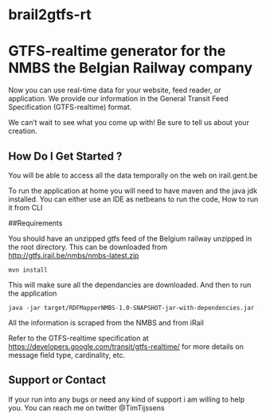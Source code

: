 # brail2gtfs-rt
# GTFS-realtime generator for the NMBS the Belgian Railway company 

Now you can use real-time data for your website, feed reader, or application. We provide our information in the General Transit Feed Specification (GTFS-realtime) format.

We can’t wait to see what you come up with! Be sure to tell us about your creation.


## How Do I Get Started ?

You will be able to access all the data  temporally on the web on irail.gent.be

To run the application at home you will need to have maven and the java jdk installed. 
You can either use an IDE as netbeans to run the code, 
How to run it from CLI 

##Requirements

You should have an unzipped gtfs feed of the Belgium railway unzipped in the root directory. This can be downloaded from http://gtfs.irail.be/nmbs/nmbs-latest.zip


```
mvn install
```
This will make sure all the dependancies are downloaded.
And then to run the application

```
java -jar target/RDFMapperNMBS-1.0-SNAPSHOT-jar-with-dependencies.jar
```

All the information is scraped from the NMBS and from iRail


Refer to the GTFS-realtime specification at https://developers.google.com/transit/gtfs-realtime/ for more
details on message field type, cardinality, etc. 

## Support or Contact 
If your run into any bugs or need any kind of support i am willing to help you. 
You can reach me on twitter @TimTijssens